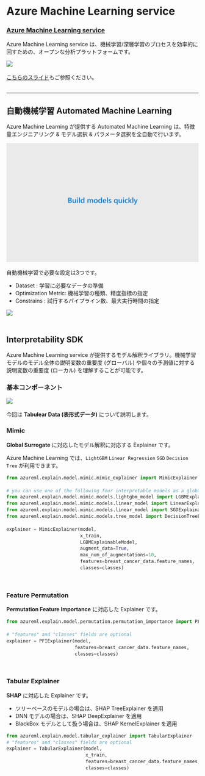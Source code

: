 # Azure Machine Learning service


### [Azure Machine Learning service](https://docs.microsoft.com/ja-JP/azure/machine-learning/service/)
Azure Machine Learning service は、機械学習/深層学習のプロセスを効率的に回すための、オープンな分析プラットフォームです。

<img src="https://docs.microsoft.com/en-us/azure/machine-learning/service/media/concept-azure-machine-learning-architecture/workflow.png" width = "500">   

[こちらのスライド](Presentation/AzureML概要.pptx)もご参照ください。
<br/><br/>


---

## 自動機械学習 Automated Machine Learning
Azure Machine Learning が提供する Automated Machine Learning は、特徴量エンジニアリング & モデル選択 & パラメータ選択を全自動で行います。

<img src="docs/images/automl.gif"><br/>


自動機械学習で必要な設定は3つです。
- Dataset : 学習に必要なデータの準備
- Optimization Metric: 機械学習の種類、精度指標の指定
- Constrains : 試行するパイプライン数、最大実行時間の指定

<img src="https://docs.microsoft.com/ja-jp/azure/machine-learning/service/media/tutorial-auto-train-models/flow2.png" width=400>
<br/><br/>


## Interpretability SDK

Azure Machine Learning service が提供するモデル解釈ライブラリ。機械学習モデルのモデル全体の説明変数の重要度 (グローバル) や個々の予測値に対する説明変数の重要度 (ローカル) を理解することが可能です。

### 基本コンポーネント

<img src="https://docs.microsoft.com/ja-jp/azure/machine-learning/service/media/machine-learning-interpretability-explainability/interpretability-architecture.png" width=600><br/>

今回は **Tabulear Data (表形式データ)** について説明します。<br/>


### Mimic
**Global Surrogate** に対応したモデル解釈に対応する Explainer です。

Azure Machine Learning では、`LightGBM` `Linear Regression` `SGD` `Decision Tree` が利用できます。

```python
from azureml.explain.model.mimic.mimic_explainer import MimicExplainer

# you can use one of the following four interpretable models as a global surrogate to the black box model
from azureml.explain.model.mimic.models.lightgbm_model import LGBMExplainableModel
from azureml.explain.model.mimic.models.linear_model import LinearExplainableModel
from azureml.explain.model.mimic.models.linear_model import SGDExplainableModel
from azureml.explain.model.mimic.models.tree_model import DecisionTreeExplainableModel

explainer = MimicExplainer(model, 
                           x_train, 
                           LGBMExplainableModel, 
                           augment_data=True, 
                           max_num_of_augmentations=10, 
                           features=breast_cancer_data.feature_names, 
                           classes=classes)
```
<br/>

### Feature Permutation
**Permutation Feature Importance** に対応した Explainer です。

```python
from azureml.explain.model.permutation.permutation_importance import PFIExplainer 

# "features" and "classes" fields are optional
explainer = PFIExplainer(model, 
                         features=breast_cancer_data.feature_names, 
                         classes=classes)
```

<br/>

### Tabular Explainer

**SHAP** に対応した Explainer です。
- ツリーベースのモデルの場合は、SHAP TreeExplainer を適用
- DNN モデルの場合は、SHAP DeepExplainer を適用
- BlackBox モデルとして扱う場合は、SHAP KernelExplainer を適用

```python
from azureml.explain.model.tabular_explainer import TabularExplainer
# "features" and "classes" fields are optional
explainer = TabularExplainer(model, 
                             x_train, 
                             features=breast_cancer_data.feature_names, 
                             classes=classes)
```
